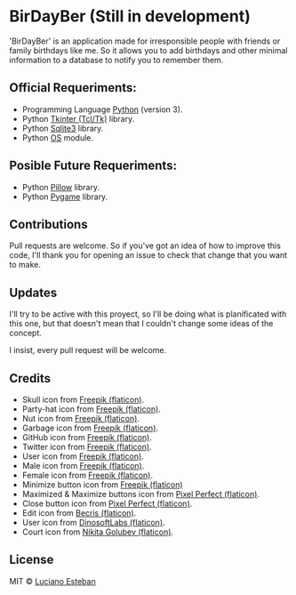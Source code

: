# BirDayBer (Still in development)
'BirDayBer' is an application made for irresponsible people with friends or family birthdays like me. So it allows you to add birthdays and other minimal information to a database to notify you to remember them.

## Official Requeriments:

- Programming Language [Python](https://www.python.org/) (version 3).
- Python [Tkinter (Tcl/Tk)](https://docs.python.org/3/library/tkinter.html) library.
- Python [Sqlite3](https://docs.python.org/3/library/sqlite3.html) library.
- Python [OS](https://docs.python.org/3/library/os.html) module.

## Posible Future Requeriments:

- Python [Pillow](https://pypi.org/project/Pillow/) library.
- Python [Pygame](https://www.pygame.org/news) library.

## Contributions

Pull requests are welcome.
So if you've got an idea of how to improve this code, I'll thank you for
opening an issue to check that change that you want to make.

## Updates

I'll try to be active with this proyect, so I'll be doing what is planificated 
with this one, but that doesn't mean that I couldn't change some ideas of the concept. 

I insist, every pull request will be welcome.

## Credits

- Skull icon from [Freepik (flaticon)](https://www.flaticon.com/free-icon/skull_485605?related_id=485564&origin=search).
- Party-hat icon from [Freepik (flaticon)](https://www.flaticon.com/free-icon/party-hat_3990692).
- Nut icon from [Freepik (flaticon)](https://www.flaticon.com/free-icon/nut_3593739).
- Garbage icon from [Freepik (flaticon)](https://www.flaticon.com/free-icon/garbage_3143497?related_id=3143497&origin=search).
- GitHub icon from [Freepik (flaticon)](https://www.flaticon.com/free-icon/github_1051275).
- Twitter icon from [Freepik (flaticon)](https://www.flaticon.com/free-icon/twitter_185961).
- User icon from [Freepik (flaticon)](https://www.flaticon.com/free-icon/user_747376).
- Male icon from [Freepik (flaticon)](hhttps://www.flaticon.com/free-icon/man_2284900?related_id=2284900&origin=search).
- Female icon from [Freepik (flaticon)](https://www.flaticon.com/free-icon/woman_2284897).
- Minimize button icon from [Freepik (flaticon)](https://www.flaticon.com/free-icon/minimise-button_74888)
- Maximized & Maximize buttons icon from [Pixel Perfect (flaticon)](https://www.flaticon.com/free-icon/move_2749235?related_id=2749235&origin=search).
- Close button icon from [Pixel Perfect (flaticon)](https://www.flaticon.com/free-icon/close_1828778?related_id=1828778&origin=search).
- Edit icon from [Becris (flaticon)](https://www.flaticon.com/free-icon/edit_860814?term=edit&.page=1&position=4&page=1&position=4&related_id=860814&origin=search).
- User icon from [DinosoftLabs (flaticon)](https://www.flaticon.com/free-icon/user_4018596).
- Court icon from [Nikita Golubev (flaticon)](https://www.flaticon.com/free-icon/court_1750412?related_id=1750530&origin=search).

## License

MIT © [Luciano Esteban](https://github.com/LucioFex)
